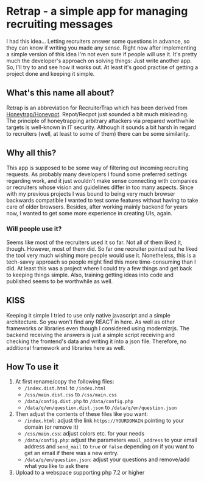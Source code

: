 # Retrap - a simple app for managing recruiting messages
I had this idea... Letting recruiters answer some questions in advance, so they can know if writing you made any sense.
Right now after implementing a simple version of this idea I'm not even sure if people will use it.
It's pretty much the developer's approach on solving things: Just write another app.
So, I'll try to and see how it works out. At least it's good practise of getting a project done and keeping it simple.

## What's this name all about?
Retrap is an abbreviation for RecruiterTrap which has been derived from [Honeytrap/Honeypot](https://en.wikipedia.org/wiki/Honeypot_(computing) "Wikipedia article about honeypots in computing").
Repot/Recpot just sounded a bit much misleading.
The principle of honeytrapping arbitrary attackers via prepared worthwhile targets is well-known in IT security.
Although it sounds a bit harsh in regard to recruiters (well, at least to some of them) there can be some similarity.

## Why all this?
This app is supposed to be some way of filtering out incoming recruiting requests.
As probably many developers I found some preferred settings regarding work,
and it just wouldn't make sense connecting with companies or recruiters whose vision and guidelines differ in too many aspects.
Since with my previous projects I was bound to being very much browser backwards compatible I wanted to test some features without having to take care of older browsers.
Besides, after working mainly backend for years now, I wanted to get some more experience in creating UIs, again.

### Will people use it?
Seems like most of the recruiters used it so far. Not all of them liked it, though. However, most of them did.
So far one recruiter pointed out he liked the tool very much wishing more people would use it. 
Nonetheless, this is a tech-savvy approach so people might find this more time-consuming than I did.
At least this was a project where I could try a few things and get back to keeping things simple.
Also, training getting ideas into code and published seems to be worthwhile as well.

## KISS
Keeping it simple I tried to use only native javascript and a simple architecture.
So you won't find any REACT in here. As well as other frameworks or libraries even though I considered using modernizrjs.
The backend receiving the answers is just a simple script receiving and checking the frontend's data and writing it into a json file.
Therefore, no additional framework and libraries here as well.

## How To use it
1. At first rename/copy the following files:
    - `/index.dist.html` to `/index.html`
    - `/css/main.dist.css` to `/css/main.css`
    - `/data/config.dist.php` to `/data/config.php`
    - `/data/q/en/question.dist.json` to `/data/q/en/question.json`
2. Then adjust the contents of these files like you want:
    - `/index.html`: adjust the link `https://YOURDOMAIN` pointing to your domain (or remove it)
    - `/css/main.css`: adjust colors etc. for your needs
    - `/data/config.php`: adjust the parameters `email_address` to your email address and `send_mail` to `true` or `false` depending on if you want to get an email if there was a new entry.
    - `/data/q/en/question.json`: adjust your questions and remove/add what you like to ask there
3. Upload to a webspace supporting php 7.2 or higher
